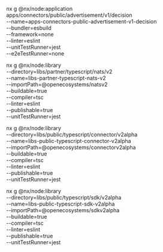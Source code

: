 nx g @nx/node:application apps/connectors/public/advertisement/v1/decision \
--name=apps-connectors-public-advertisement-v1-decision \
--bundler=esbuild \
--framework=none \
--linter=eslint \
--unitTestRunner=jest \
--e2eTestRunner=none


nx g @nx/node:library \
--directory=libs/partner/typescript/nats/v2 \
--name=libs-partner-typescript-nats-v2 \
--importPath=@openecosystems/natsv2 \
--buildable=true \
--compiler=tsc \
--linter=eslint \
--publishable=true \
--unitTestRunner=jest

nx g @nx/node:library \
--directory=libs/public/typescript/connector/v2alpha \
--name=libs-public-typescript-connector-v2alpha \
--importPath=@openecosystems/connectorv2alpha \
--buildable=true \
--compiler=tsc \
--linter=eslint \
--publishable=true \
--unitTestRunner=jest

nx g @nx/node:library \
--directory=libs/public/typescript/sdk/v2alpha \
--name=libs-public-typescript-sdk-v2alpha \
--importPath=@openecosystems/sdkv2alpha \
--buildable=true \
--compiler=tsc \
--linter=eslint \
--publishable=true \
--unitTestRunner=jest
